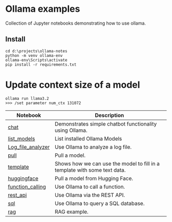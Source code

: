 # Ollama examples
Collection of Jupyter notebooks demonstrating how to use ollama.


## Install
```
cd d:\projects\ollama-notes
python -m venv ollama-env
ollama-env\Scripts\activate
pip install -r requirements.txt
```

# Update context size of a model
```
ollama run llama3.2
>>> /set parameter num_ctx 131072
```


Notebook | Description
---|---
[chat](/notebooks/chat.ipynb) | Demonstrates simple chatbot functionality using Ollama.  
[list_models](/notebooks/list_models.ipynb) | List  installed Ollama Models  
[Log_file_analyzer](/notebooks/log_file_analyzer.ipynb) | Use Ollama to analyze a log file.  
[pull](/pull.ipynb) | Pull a model.
[template](/notebooks/template_example.ipynb) | Shows how we can use the model to fill in a template with some text data.
[huggingface](/notebooks/huggingface.ipynb) | Pull a model from Hugging Face.
[function_calling](/notebooks/function_calling.ipynb) | Use Ollama to call a function.
[rest_api](/notebooks/rest_api.ipynb) | Use Ollama via the REST API.
[sql](/notebooks/sql.ipynb) | Use Ollama to query a SQL database.
[rag](/notebooks/rag.ipynb) | RAG example.


